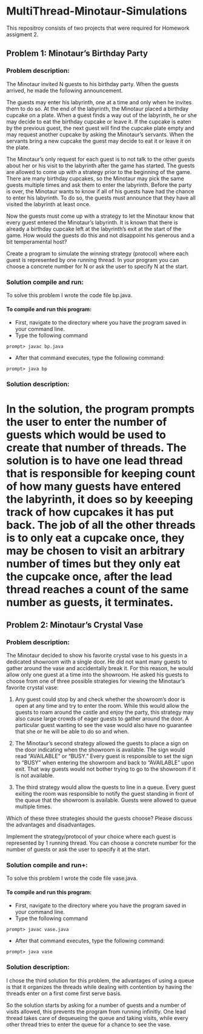 # MultiThread-Minotaur-Simulations
This repositroy consists of two projects that were required for Homework assigment 2.

## Problem 1: Minotaur’s Birthday Party
### Problem description:
The Minotaur invited N guests to his birthday party. When the guests arrived, he made the following announcement.

The guests may enter his labyrinth, one at a time and only when he invites them to do so. At the end of the labyrinth, the Minotaur placed a birthday cupcake on a plate. When a guest finds a way out of the labyrinth, he or she may decide to eat the birthday cupcake or leave it. If the cupcake is eaten by the previous guest, the next guest will find the cupcake plate empty and may request another cupcake by asking the Minotaur’s servants. When the servants bring a new cupcake the guest may decide to eat it or leave it on the plate.

The Minotaur’s only request for each guest is to not talk to the other guests about her or his visit to the labyrinth after the game has started. The guests are allowed to come up with a strategy prior to the beginning of the game. There are many birthday cupcakes, so the Minotaur may pick the same guests multiple times and ask them to enter the labyrinth. Before the party is over, the Minotaur wants to know if all of his guests have had the chance to enter his labyrinth. To do so, the guests must announce that they have all visited the labyrinth at least once.

Now the guests must come up with a strategy to let the Minotaur know that every guest entered the Minotaur’s labyrinth. It is known that there is already a birthday cupcake left at the labyrinth’s exit at the start of the game. How would the guests do this and not disappoint his generous and a bit temperamental host?

Create a program to simulate the winning strategy (protocol) where each guest is represented by one running thread. In your program you can choose a concrete number for N or ask the user to specify N at the start.

### Solution compile and run:
To solve this problem I wrote the code file bp.java.

#### To compile and run this program:
- First, navigate to the directory where you have the program saved in your command line.
- Type the following command
```
prompt> javac bp.java
```
- After that command executes, type the following command:
```
prompt> java bp
```
### Solution description:
In the solution, the program prompts the user to enter the number of guests which would be used to create that number of threads.
The solution is to have one lead thread that is responsible for keeping count of how many guests have entered the labyrinth, it does so by keeeping track of how cupcakes it has put back.
The job of all the other threads is to only eat a cupcake once, they may be chosen to visit an arbitrary number of times but they only eat the cupcake once, after the lead thread reaches a count of the same number as guests, it terminates.
==================================================================================================================================
## Problem 2: Minotaur’s Crystal Vase 
### Problem description:
The Minotaur decided to show his favorite crystal vase to his guests in a dedicated showroom with a single door. He did not want many guests to gather around the vase and accidentally break it. For this reason, he would allow only one guest at a time into the showroom. He asked his guests to choose from one of three possible strategies for viewing the Minotaur’s favorite crystal vase:

1) Any guest could stop by and check whether the showroom’s door is open at any time and try to enter the room. While this would allow the guests to roam around the castle and enjoy the party, this strategy may also cause large crowds of eager guests to gather around the door. A particular guest wanting to see the vase would also have no guarantee that she or he will be able to do so and when.

2) The Minotaur’s second strategy allowed the guests to place a sign on the door indicating when the showroom is available. The sign would read “AVAILABLE” or “BUSY.” Every guest is responsible to set the sign to “BUSY” when entering the showroom and back to “AVAILABLE” upon exit. That way guests would not bother trying to go to the showroom if it is not available.

3) The third strategy would allow the quests to line in a queue. Every guest exiting the room was responsible to notify the guest standing in front of the queue that the showroom is available. Guests were allowed to queue multiple times.

Which of these three strategies should the guests choose? Please discuss the advantages and disadvantages.

Implement the strategy/protocol of your choice where each guest is represented by 1 running thread. You can choose a concrete number for the number of guests or ask the user to specify it at the start.

### Solution compile and run+:
To solve this problem I wrote the code file vase.java.

#### To compile and run this program:
- First, navigate to the directory where you have the program saved in your command line.
- Type the following command
```
prompt> javac vase.java
```
- After that command executes, type the following command:
```
prompt> java vase
```
### Solution description:
I chose the third solution for this problem, the advantages of using a queue is that it organizes the threads while dealing with contention by having the threads enter on a first come first serve basis.

So the solution starts by asking for a number of guests and a number of visits allowed, this prevents the program from running infinitly.
One lead thread takes care of dequeueing the queue and taking visits, while every other thread tries to enter the queue for a chance to see the vase. 
